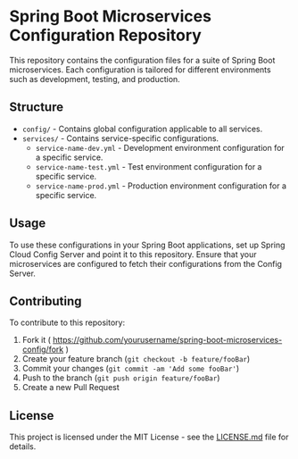 # Spring Boot Microservices Configuration Repository

This repository contains the configuration files for a suite of Spring Boot microservices. Each configuration is tailored for different environments such as development, testing, and production.

## Structure

- `config/` - Contains global configuration applicable to all services.
- `services/` - Contains service-specific configurations.
    - `service-name-dev.yml` - Development environment configuration for a specific service.
    - `service-name-test.yml` - Test environment configuration for a specific service.
    - `service-name-prod.yml` - Production environment configuration for a specific service.

## Usage

To use these configurations in your Spring Boot applications, set up Spring Cloud Config Server and point it to this repository. Ensure that your microservices are configured to fetch their configurations from the Config Server.

## Contributing

To contribute to this repository:
1. Fork it ( https://github.com/yourusername/spring-boot-microservices-config/fork )
2. Create your feature branch (`git checkout -b feature/fooBar`)
3. Commit your changes (`git commit -am 'Add some fooBar'`)
4. Push to the branch (`git push origin feature/fooBar`)
5. Create a new Pull Request

## License

This project is licensed under the MIT License - see the [LICENSE.md](LICENSE.md) file for details.